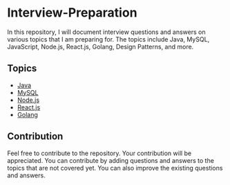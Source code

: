 # Interview-Preparation
In this repository, I will document interview questions and answers on various topics that I am preparing for. The topics include Java, MySQL, JavaScript, Node.js, React.js, Golang, Design Patterns, and more.

## Topics
- [Java](./Java/)
- [MySQL](./MySql/)
- [Node.js](./Node.js/)
- [React.js](./React.js/)
- [Golang](./Golang/)

## Contribution
Feel free to contribute to the repository. Your contribution will be appreciated. You can contribute by adding questions and answers to the topics that are not covered yet. You can also improve the existing questions and answers.
